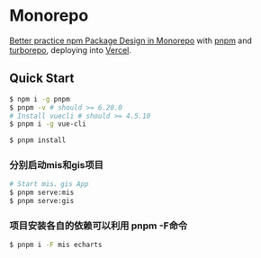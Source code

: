 # Monorepo

[Better practice npm Package Design in Monorepo](https://www.rustc.cloud/monorepo-pkg) with [pnpm](https://pnpm.io/) and [turborepo](https://turborepo.org/), deploying into [Vercel](https://vercel.com/).

## Quick Start

```bash
$ npm i -g pnpm
$ pnpm -v # should >= 6.20.0 
# Install vuecli # should >= 4.5.10
$ pnpm i -g vue-cli
```

```bash
$ pnpm install
```

### 分别启动mis和gis项目

```bash
# Start mis、gis App
$ pnpm serve:mis
$ pnpm serve:gis
```

### 项目安装各自的依赖可以利用 pnpm -F命令

```bash
$ pnpm i -F mis echarts
```
